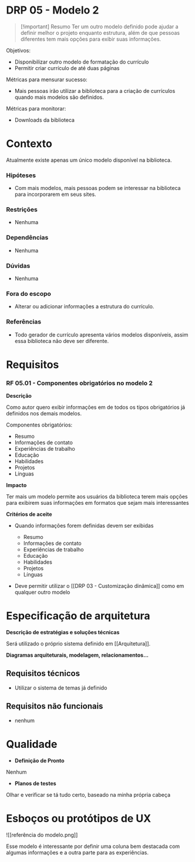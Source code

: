 # DRP 05 - Modelo 2

> [!important] Resumo
> Ter um outro modelo definido pode ajudar a definir melhor o projeto enquanto estrutura, além de que pessoas diferentes tem mais opções para exibir suas informações.

Objetivos:

- Disponibilizar outro modelo de formatação do currículo
- Permitir criar currículo de até duas páginas

Métricas para mensurar sucesso:

- Mais pessoas irão utilizar a biblioteca para a criação de currículos quando mais modelos são definidos.

Métricas para monitorar:

- Downloads da biblioteca

# Contexto

Atualmente existe apenas um único modelo disponível na biblioteca.

### Hipóteses

- Com mais modelos, mais pessoas podem se interessar na biblioteca para incorporarem em seus sites.

### Restrições

- Nenhuma

### Dependências

- Nenhuma

### Dúvidas

- Nenhuma

### Fora do escopo

- Alterar ou adicionar informações a estrutura do currículo.

### Referências

- Todo gerador de currículo apresenta vários modelos disponíveis, assim essa biblioteca não deve ser diferente.

# Requisitos

### RF 05.01 - Componentes obrigatórios no modelo 2

__Descrição__

Como autor quero exibir informações em de todos os tipos obrigatórios já definidos nos demais modelos.

Componentes obrigatórios:

- Resumo
- Informações de contato
- Experiências de trabalho
- Educação
- Habilidades
- Projetos
- Línguas

__Impacto__

Ter mais um modelo permite aos usuários da biblioteca terem mais opções para exibirem suas informações em formatos que sejam mais interessantes

__Critérios de aceite__

- Quando informações forem definidas devem ser exibidas
	- Resumo
	- Informações de contato
	- Experiências de trabalho
	- Educação
	- Habilidades
	- Projetos
	- Línguas

- Deve permitir utilizar o [[DRP 03 - Customização dinâmica]] como em qualquer outro modelo

# Especificação de arquitetura

__Descrição de estratégias e soluções técnicas__

Será utilizado o próprio sistema definido em [[Arquitetura]].

__Diagramas arquiteturais, modelagem, relacionamentos...__

## Requisitos técnicos

- Utilizar o sistema de temas já definido
## Requisitos não funcionais

- nenhum
# Qualidade

- __Definição de Pronto__

Nenhum

- __Planos de testes__

Olhar e verificar se tá tudo certo, baseado na minha própria cabeça

# Esboços ou protótipos de UX

![[referência do modelo.png]]

Esse modelo é interessante por definir uma coluna bem destacada com algumas informações e a outra parte para as experiências.